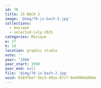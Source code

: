 ```yaml
---
id: 70
title: JS BACH 2
image: '@img/70-js-bach-2.jpg'
collections:
  - musique
  - selected-july-2025
categories: Musique
w: 27
h: 19
location: graphic studio
note: ''
year: '1998'
year_start: 1998
year_end: null
file: '@img/70-js-bach-2.jpg'
uuid: 6183fbe7-5bc5-492e-87cf-8e4900eb0b6e
---
```


